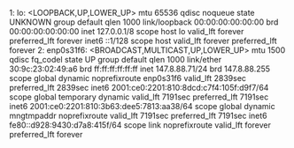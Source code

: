1: lo: <LOOPBACK,UP,LOWER_UP> mtu 65536 qdisc noqueue state UNKNOWN group default qlen 1000 link/loopback 00:00:00:00:00:00 brd 00:00:00:00:00:00 inet 127.0.0.1/8 scope host lo valid_lft forever preferred_lft forever inet6 ::1/128 scope host valid_lft forever preferred_lft forever 2: enp0s31f6: <BROADCAST,MULTICAST,UP,LOWER_UP> mtu 1500 qdisc fq_codel state UP group default qlen 1000 link/ether 30:9c:23:02:49:a6 brd ff:ff:ff:ff:ff:ff inet 147.8.88.71/24 brd 147.8.88.255 scope global dynamic noprefixroute enp0s31f6 valid_lft 2839sec preferred_lft 2839sec inet6 2001:ce0:2201:810:8dcd:c7f4:105f:d9f7/64 scope global temporary dynamic valid_lft 7191sec preferred_lft 7191sec inet6 2001:ce0:2201:810:3b63:dee5:7813:aa38/64 scope global dynamic mngtmpaddr noprefixroute valid_lft 7191sec preferred_lft 7191sec inet6 fe80::d928:9430:d7a8:415f/64 scope link noprefixroute valid_lft forever preferred_lft forever
